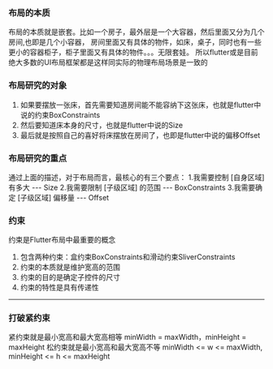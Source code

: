 ### 布局的本质
布局的本质就是嵌套。比如一个房子，最外层是一个大容器，然后里面又分为几个房间,也即是几个小容器，
房间里面又有具体的物件，如床，桌子，同时也有一些更小的容器柜子，柜子里面又有具体的物件。。。无限套娃。
所以flutter或是目前绝大多数的UI布局框架都是这样同实际的物理布局场景是一致的
### 布局研究的对象
1. 如果要摆放一张床，首先需要知道房间能不能容纳下这张床，也就是flutter中说的约束BoxConstraints
2. 然后要知道床本身的尺寸，也就是flutter中说的Size
3. 最后就是按照自己的喜好将床摆放在房间了，也即是flutter中说的偏移Offset
### 布局研究的重点
通过上面的描述，对于布局而言，最核心的有三个要点：
1.我需要控制 [自身区域] 有多大 --- Size
2.我需要限制 [子级区域] 的范围 --- BoxConstraints
3.我需要确定 [子级区域] 偏移量 --- Offset
### 约束
约束是Flutter布局中最重要的概念
1. 包含两种约束：盒约束BoxConstraints和滑动约束SliverConstraints
2. 约束的本质就是维护宽高的范围
3. 约束的目的是确定子控件的尺寸
4. 约束的特性是具有传递性

*****************

### 打破紧约束
紧约束就是最小宽高和最大宽高相等 minWidth = maxWidth，minHeight = maxHeight
松约束就是最小宽高和最大宽高不等 minWidth <= w <= maxWidth, minHeight <= h <= maxHeight


